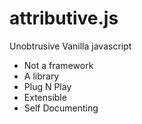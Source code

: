 # attributive.js
Unobtrusive Vanilla javascript

* Not a framework
* A library
* Plug N Play
* Extensible
* Self Documenting